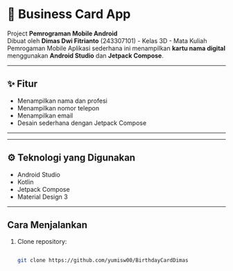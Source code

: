 # 📱 Business Card App

Project **Pemrograman Mobile Android**  
Dibuat oleh **Dimas Dwi Fitrianto** (243307101) - Kelas 3D - Mata Kuliah Pemrogaman Mobile
Aplikasi sederhana ini menampilkan **kartu nama digital** menggunakan **Android Studio** dan **Jetpack Compose**.

---

## ✨ Fitur
- Menampilkan nama dan profesi
- Menampilkan nomor telepon
- Menampilkan email
- Desain sederhana dengan Jetpack Compose

---

---

## ⚙️ Teknologi yang Digunakan
- Android Studio
- Kotlin
- Jetpack Compose
- Material Design 3

---

## Cara Menjalankan
1. Clone repository:
   ```bash

   git clone https://github.com/yumisw00/BirthdayCardDimas

